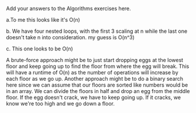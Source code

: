 Add your answers to the Algorithms exercises here.

a.To me this looks like it's O(n)

b. We have four nested loops, with the first 3 scaling at n while the last one doesn't take n into consideration.
my guess is O(n^3)

c. This one looks to be O(n)


A brute-force approach might be to just start dropping eggs at the lowest floor and keep going up to find the floor from where the egg will break. This will have a runtime of O(n) as the number of operations will increase by each floor as we go up.
Another approach might be to do a binary search here since we can assume that our floors are sorted like numbers would be in an array. We can divide the floors in half and drop an egg from the middle floor. If the egg doesn't crack, we have to keep going up. If it cracks, we know we're too high and we go down a floor.